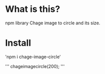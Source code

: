 # What is this?

npm library
Chage image to circle and its size.

# Install

'npm i chage-image-circle'


'''
chageimagecircle(200);
'''